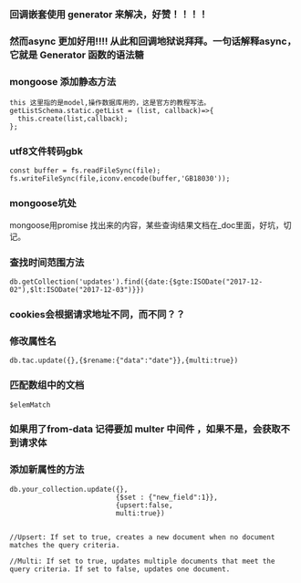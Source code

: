 ### 回调嵌套使用 generator 来解决，好赞！！！！
### 然而async 更加好用!!!! 从此和回调地狱说拜拜。一句话解释async，它就是 Generator 函数的语法糖



### mongoose 添加静态方法
``` 
this 这里指的是model,操作数据库用的，这是官方的教程写法。
getListSchema.static.getList = (list, callback)=>{
  this.create(list,callback);
};
```

### utf8文件转码gbk
```
const buffer = fs.readFileSync(file);
fs.writeFileSync(file,iconv.encode(buffer,'GB18030'));
```

### mongoose坑处
mongoose用promise 找出来的内容，某些查询结果文档在_doc里面，好坑，切记。

### 查找时间范围方法

```
db.getCollection('updates').find({date:{$gte:ISODate("2017-12-02"),$lt:ISODate("2017-12-03")}})
```

### cookies会根据请求地址不同，而不同？？


### 修改属性名
```
db.tac.update({},{$rename:{"data":"date"}},{multi:true})
```


### 匹配数组中的文档
```
$elemMatch
```

### 如果用了from-data 记得要加 multer 中间件 ，如果不是，会获取不到请求体


### 添加新属性的方法
```
db.your_collection.update({},
                          {$set : {"new_field":1}},
                          {upsert:false,
                          multi:true}) 
                          
                          
//Upsert: If set to true, creates a new document when no document matches the query criteria.

//Multi: If set to true, updates multiple documents that meet the query criteria. If set to false, updates one document.                                                  
```
